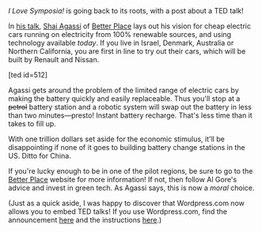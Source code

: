 <!--
.. title: The electric car of the... Present?
.. slug: the-electric-car-of-the-present
.. date: 2009-07-18 21:28:54
.. tags: green technology,TED
.. category: 
.. link: 
.. description: 
.. type: text
.. has_math: no
.. status: published
.. wp-status: publish
-->

<html><body><em>I Love Symposia!</em> is going back to its roots, with a post about a TED talk!

In <a href="http://www.ted.com/talks/shai_agassi_on_electric_cars.html">his talk</a>, <a href="http://en.wikipedia.org/wiki/Shai_Agassi">Shai Agassi</a> of <a href="http://www.betterplace.com/">Better Place</a> lays out his vision for cheap electric cars running on electricity from 100% renewable sources, and using technology available <em>today</em>. If you live in Israel, Denmark, Australia or Northern California, you are first in line to try out their cars, which will be built by Renault and Nissan.

[ted id=512]

Agassi gets around the problem of the limited range of electric cars by making the battery quickly and easily replaceable. Thus you'll stop at a <span style="text-decoration:line-through;">petrol</span> battery station and a robotic system will swap out the battery in less than two minutes—presto! Instant battery recharge. That's less time than it takes to fill up.

With one trillion dollars set aside for the economic stimulus, it'll be disappointing if none of it goes to building battery change stations in the US. Ditto for China.

If you're lucky enough to be in one of the pilot regions, be sure to go to the <a href="http://www.betterplace.com/">Better Place</a> website for more information! If not, then follow Al Gore's advice and invest in green tech. As Agassi says, this is now a <em>moral</em> choice.

(Just as a quick aside, I was happy to discover that Wordpress.com now allows you to embed TED talks! If you use Wordpress.com, find the announcement <a href="http://en.blog.wordpress.com/2009/04/15/ted-ideas-worth-spreading/">here</a> and the instructions <a href="http://support.wordpress.com/videos/ted-talks/">here</a>.)</body></html>
